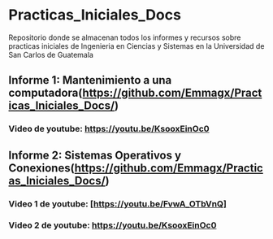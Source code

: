 # Practicas_Iniciales_Docs
 Repositorio donde se almacenan todos los informes y recursos sobre practicas iniciales de Ingenieria en Ciencias y Sistemas en la Universidad de San Carlos de Guatemala

## Informe 1: Mantenimiento a una computadora(https://github.com/Emmagx/Practicas_Iniciales_Docs/)
### Video de youtube: https://youtu.be/KsooxEinOc0

## Informe 2: Sistemas Operativos y Conexiones(https://github.com/Emmagx/Practicas_Iniciales_Docs/)
### Video 1 de youtube: [https://youtu.be/FvwA_OTbVnQ]
### Video 2 de youtube: https://youtu.be/KsooxEinOc0
